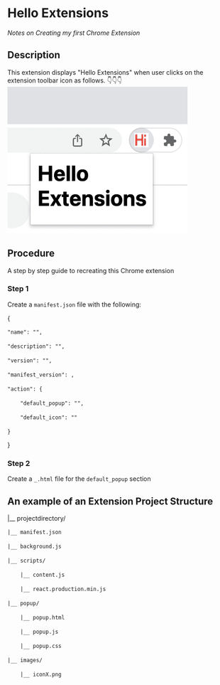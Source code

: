 # Hello Extensions
*Notes on Creating my first Chrome Extension*
## Description
This extension displays "Hello Extensions" when user clicks on the extension toolbar icon as follows.
👇👇👇
![Extension example](hello_extension.png)

## Procedure
A step by step guide to recreating this Chrome extension

### **Step 1**
Create a `manifest.json` file with the following:

{
    
    "name": "", 
    
    "description": "",
    
    "version": "",
    
    "manifest_version": ,
    
    "action": {
    
        "default_popup": "",
    
        "default_icon": "" 
    
    }

}

### **Step 2**
Create a `_.html` file for the `default_popup` section


## An example of an Extension Project Structure
|__ projectdirectory/
    
    |__ manifest.json
    
    |__ background.js
    
    |__ scripts/
    
        |__ content.js
    
        |__ react.production.min.js
    
    |__ popup/
    
        |__ popup.html
    
        |__ popup.js
    
        |__ popup.css
    
    |__ images/
    
        |__ iconX.png